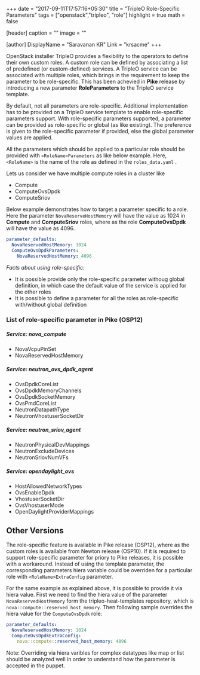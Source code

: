 +++
date = "2017-09-11T17:57:16+05:30"
title = "TripleO Role-Specific Parameters"
tags = ["openstack","tripleo", "role"]
highlight = true
math = false

[header]
  caption = ""
  image = ""

[author]
  DisplayName = "Saravanan KR"
  Link = "krsacme"
+++

OpenStack installer TripleO provides a flexibility to the operators to define
their own custom roles. A custom role can be defined by associating a list of
predefined (or custom-defined) services. A TripleO service can be associated
with multiple roles, which brings in the requirement to keep the parameter to
be role-specific. This has been achevied in **Pike** release by introducing a
new parameter **RoleParameters** to the TripleO service template.

By default, not all parameters are role-specific. Additional implementation
has to be provided on a TripleO service template to enable role-specific
parameters support. With role-specific parameters supported, a parameter can
be provided as role-specific or global (as like existing). The preference is
given to the role-specific parameter if provided, else the global parameter
values are applied.

All the parameters which should be applied to a particular role should be
provided with ```<RoleName>Parameters``` as like below example. Here,
```<RoleName>``` is the name of the role as defined in the
```roles_data.yaml``` .

Lets us consider we have multiple compute roles in a cluster like

* Compute
* ComputeOvsDpdk
* ComputeSriov

Below example demonstrates how to target a parameter specific to a role. Here
the parameter ```NovaReserveHostMemory``` will have the value as 1024 in
**Compute** and **ComputeSriov** roles, where as the role **ComputeOvsDpdk**
will have the value as 4096.

```yaml
parameter_defaults:
  NovaReservedHostMemory: 1024
  ComputeOvsDpdkParameters:
    NovaReservedHostMemory: 4096
```

_Facts about using role-specific:_

* It is possible provide only the role-specific parameter withoug global
  definition, in which case the default value of the service is applied for
  the other roles
* It is possible to define a parameter for all the roles as role-specific
  with/without global definition

### List of role-specific parameter in Pike (OSP12)

##### Service: nova_compute
  * NovaVcpuPinSet
  * NovaReservedHostMemory

##### Service: neutron_ovs_dpdk_agent
  * OvsDpdkCoreList
  * OvsDpdkMemoryChannels
  * OvsDpdkSocketMemory
  * OvsPmdCoreList
  * NeutronDatapathType
  * NeutronVhostuserSocketDir

##### Service: neutron_sriov_agent
  * NeutronPhysicalDevMappings
  * NeutronExcludeDevices
  * NeutronSriovNumVFs

##### Service: opendaylight_ovs
  * HostAllowedNetworkTypes
  * OvsEnableDpdk
  * VhostuserSocketDir
  * OvsVhostuserMode
  * OpenDaylightProviderMappings

## Other Versions
The role-specific feature is available in Pike release (OSP12), where as the
custom roles is available from Newton release (OSP10). If it is required to
support role-specific parameter for priory to Pike releases, it is possible
with a workaround. Instead of using the template parameter, the corresponding
parameters hiera variable could be overriden for a particular role with
```<RoleName>ExtraConfig``` parameter.

For the same example as explained above, it is possible to provide it via
hiera value. First we need to find the hiera value of the parameter
```NovaReservedHostMemory``` form the tripleo-heat-templates repository, which
is ```nova::compute::reserved_host_memory```. Then following sample overrides
the hiera value for the ```ComputeOvsDpdk``` role:

```yaml
parameter_defaults:
  NovaReservedHostMemory: 1024
  ComputeOvsDpdkExtraConfig:
    nova::compute::reserved_host_memory: 4096
```

Note: Overriding via hiera varibles for complex datatypes like map or list
should be analyzed well in order to understand how the parameter is accepted
in the puppet.
